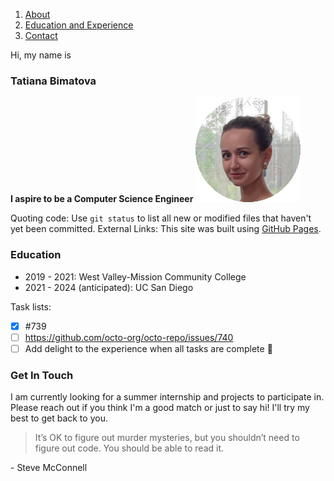 1. [About](https://github.com/tanya-bimatova/cse110_proj/blob/vs_code/index.md#tatiana-bimatova)
2. [Education and Experience](https://github.com/tanya-bimatova/cse110_proj/blob/vs_code/index.md#education)
3. [Contact](https://github.com/tanya-bimatova/cse110_proj/blob/vs_code/index.md#get-in-touch)

Hi, my name is
### Tatiana Bimatova
**I aspire to be a Computer Science Engineer**
![This is an image2](/photo.png)

Quoting code: Use `git status` to list all new or modified files that haven't yet been committed.
External Links: This site was built using [GitHub Pages](https://pages.github.com/).

### Education
- 2019 - 2021: West Valley-Mission Community College
- 2021 - 2024 (anticipated): UC San Diego

Task lists:
- [x] #739
- [ ] https://github.com/octo-org/octo-repo/issues/740
- [ ] Add delight to the experience when all tasks are complete :tada:

### Get In Touch
I am currently looking for a summer internship and projects to participate in.
Please reach out if you think I'm a good match or just to say hi!
I'll try my best to get back to you.


> It’s OK to figure out murder mysteries, but you shouldn’t need to figure out code.  You should be able to read it.

\- Steve McConnell
